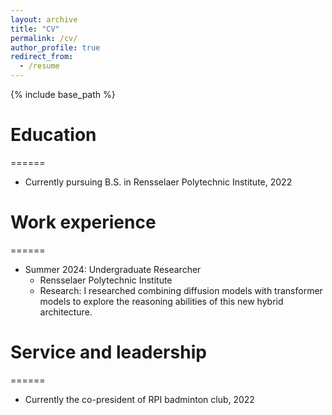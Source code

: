 ```yaml
---
layout: archive
title: "CV"
permalink: /cv/
author_profile: true
redirect_from:
  - /resume
---
```


{% include base_path %}

# Education
======
* Currently pursuing B.S. in Rensselaer Polytechnic Institute, 2022

# Work experience
======
* Summer 2024: Undergraduate Researcher
  * Rensselaer Polytechnic Institute
  * Research: I researched combining diffusion models with transformer models to
              explore the reasoning abilities of this new hybrid architecture.
  
# Service and leadership
======
* Currently the co-president of RPI badminton club, 2022
